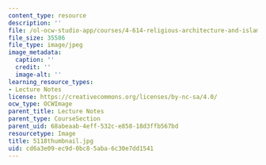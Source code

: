 ```yaml
---
content_type: resource
description: ''
file: /ol-ocw-studio-app/courses/4-614-religious-architecture-and-islamic-cultures-fall-2002/cd6a3e09ec9d0bc85aba6c30e7dd1541_5118thumbnail.jpg
file_size: 35586
file_type: image/jpeg
image_metadata:
  caption: ''
  credit: ''
  image-alt: ''
learning_resource_types:
- Lecture Notes
license: https://creativecommons.org/licenses/by-nc-sa/4.0/
ocw_type: OCWImage
parent_title: Lecture Notes
parent_type: CourseSection
parent_uid: 68abeaab-4eff-532c-e858-18d3ffb567bd
resourcetype: Image
title: 5118thumbnail.jpg
uid: cd6a3e09-ec9d-0bc8-5aba-6c30e7dd1541
---
```


